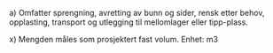 a) Omfatter sprengning, avretting av bunn og sider, rensk etter behov, opplasting, transport og utlegging til mellomlager eller tipp-plass.

x) Mengden måles som prosjektert fast volum. Enhet: m3

